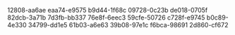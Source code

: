 12808-aa6ae
eaa74-e9575
b9d44-1f68c
09728-0c23b
de018-0705f
82dcb-3a71b
7d3fb-bb337
76e8f-6eec3
59cfe-50726
c728f-e9745
b0c89-4e330
34799-dd1e5
61b03-a6e63
39b08-97e1c
f6bca-98691
2d860-cf672
